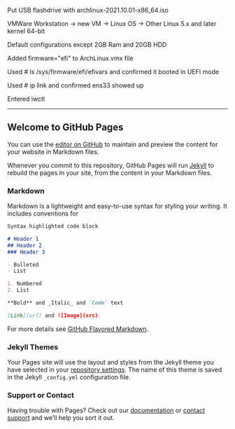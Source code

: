 Put USB flashdrive with archlinux-2021.10.01-x86_64.iso

VMWare Workstation -> new VM -> Linux OS -> Other Linux 5.x and later kernel 64-bit

Default configurations except 2GB Ram and 20GB HDD

Added firmware="efi" to ArchLinux.vmx file

Used # ls /sys/firmware/efi/efivars and confirmed it booted in UEFI mode

Used # ip link and confirmed ens33 showed up

Entered iwctl








-------------------------
## Welcome to GitHub Pages

You can use the [editor on GitHub](https://github.com/Lu-Lily/Lu-Lily.github.io/edit/main/index.md) to maintain and preview the content for your website in Markdown files.

Whenever you commit to this repository, GitHub Pages will run [Jekyll](https://jekyllrb.com/) to rebuild the pages in your site, from the content in your Markdown files.

### Markdown

Markdown is a lightweight and easy-to-use syntax for styling your writing. It includes conventions for

```markdown
Syntax highlighted code block

# Header 1
## Header 2
### Header 3

- Bulleted
- List

1. Numbered
2. List

**Bold** and _Italic_ and `Code` text

[Link](url) and ![Image](src)
```

For more details see [GitHub Flavored Markdown](https://guides.github.com/features/mastering-markdown/).

### Jekyll Themes

Your Pages site will use the layout and styles from the Jekyll theme you have selected in your [repository settings](https://github.com/Lu-Lily/Lu-Lily.github.io/settings/pages). The name of this theme is saved in the Jekyll `_config.yml` configuration file.

### Support or Contact

Having trouble with Pages? Check out our [documentation](https://docs.github.com/categories/github-pages-basics/) or [contact support](https://support.github.com/contact) and we’ll help you sort it out.
